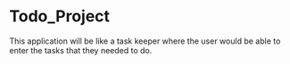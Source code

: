 # Todo_Project
This application will be like a task keeper where the user would be able to enter the tasks that they needed to do.
